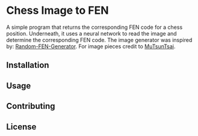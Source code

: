 # Chess Image to FEN

A simple program that returns the corresponding FEN code for a chess position. Underneath, it uses a neural network to read the image and determine the corresponding FEN code. The image generator was inspired by: [Random-FEN-Generator](http://bernd.bplaced.net/fengenerator/fengenerator.html). For image pieces credit to [MuTsunTsai](https://github.com/MuTsunTsai/1echecs-svg).

## Installation

## Usage

## Contributing

## License
